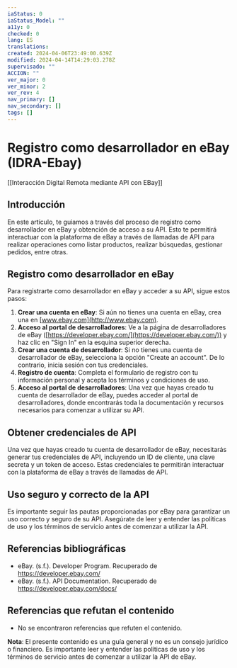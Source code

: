 ```yaml
---
iaStatus: 0
iaStatus_Model: ""
a11y: 0
checked: 0
lang: ES
translations: 
created: 2024-04-06T23:49:00.639Z
modified: 2024-04-14T14:29:03.278Z
supervisado: ""
ACCION: ""
ver_major: 0
ver_minor: 2
ver_rev: 4
nav_primary: []
nav_secondary: []
tags: []
---
```

# Registro como desarrollador en eBay (IDRA-Ebay)

[[Interacción Digital Remota mediante API con EBay]]

## Introducción

En este artículo, te guiamos a través del proceso de registro como desarrollador en eBay y obtención de acceso a su API. Esto te permitirá interactuar con la plataforma de eBay a través de llamadas de API para realizar operaciones como listar productos, realizar búsquedas, gestionar pedidos, entre otras.

## Registro como desarrollador en eBay

Para registrarte como desarrollador en eBay y acceder a su API, sigue estos pasos:

1. **Crear una cuenta en eBay**: Si aún no tienes una cuenta en eBay, crea una en [www.ebay.com](http://www.ebay.com).
2. **Acceso al portal de desarrolladores**: Ve a la página de desarrolladores de eBay ([https://developer.ebay.com/](https://developer.ebay.com/)) y haz clic en "Sign In" en la esquina superior derecha.
3. **Crear una cuenta de desarrollador**: Si no tienes una cuenta de desarrollador de eBay, selecciona la opción "Create an account". De lo contrario, inicia sesión con tus credenciales.
4. **Registro de cuenta**: Completa el formulario de registro con tu información personal y acepta los términos y condiciones de uso.
5. **Acceso al portal de desarrolladores**: Una vez que hayas creado tu cuenta de desarrollador de eBay, puedes acceder al portal de desarrolladores, donde encontrarás toda la documentación y recursos necesarios para comenzar a utilizar su API.

## Obtener credenciales de API

Una vez que hayas creado tu cuenta de desarrollador de eBay, necesitarás generar tus credenciales de API, incluyendo un ID de cliente, una clave secreta y un token de acceso. Estas credenciales te permitirán interactuar con la plataforma de eBay a través de llamadas de API.

## Uso seguro y correcto de la API

Es importante seguir las pautas proporcionadas por eBay para garantizar un uso correcto y seguro de su API. Asegúrate de leer y entender las políticas de uso y los términos de servicio antes de comenzar a utilizar la API.

## Referencias bibliográficas

- eBay. (s.f.). Developer Program. Recuperado de <https://developer.ebay.com/>
- eBay. (s.f.). API Documentation. Recuperado de <https://developer.ebay.com/docs/>

## Referencias que refutan el contenido

- No se encontraron referencias que refuten el contenido.

**Nota**: El presente contenido es una guía general y no es un consejo jurídico o financiero. Es importante leer y entender las políticas de uso y los términos de servicio antes de comenzar a utilizar la API de eBay.
